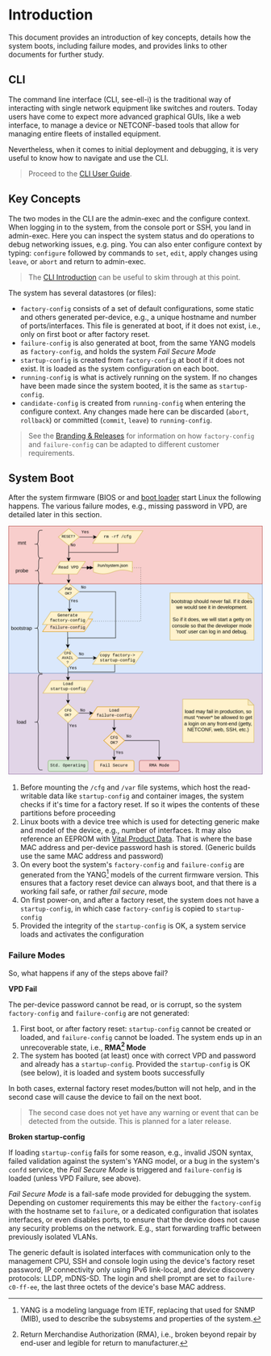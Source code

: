 # Introduction

This document provides an introduction of key concepts, details how
the system boots, including failure modes, and provides links to
other documents for further study.

## CLI

The command line interface (CLI, see-ell-i) is the traditional way of
interacting with single network equipment like switches and routers.
Today users have come to expect more advanced graphical GUIs, like a web
interface, to manage a device or NETCONF-based tools that allow for
managing entire fleets of installed equipment.

Nevertheless, when it comes to initial deployment and debugging, it
is very useful to know how to navigate and use the CLI.

> Proceed to the [CLI User Guide](cli/tutorial.md).


## Key Concepts

The two modes in the CLI are the admin-exec and the configure context.
When logging in to the system, from the console port or SSH, you land in
admin-exec.  Here you can inspect the system status and do operations to
debug networking issues, e.g. ping.  You can also enter configure
context by typing: `configure` followed by commands to `set`, `edit`,
apply changes using `leave`, or `abort` and return to admin-exec.

> The [CLI Introduction](cli/introduction.md) can be useful to skim
> through at this point.

The system has several datastores (or files):

 - `factory-config` consists of a set of default configurations, some
   static and others generated per-device, e.g., a unique hostname and
   number of ports/interfaces.   This file is generated at boot, if it
   does not exist, i.e., only on first boot or after factory reset.
 - `failure-config` is also generated at boot, from the same YANG models
   as `factory-config`, and holds the system *Fail Secure Mode*
 - `startup-config` is created from `factory-config` at boot if it does
   not exist.  It is loaded as the system configuration on each boot.
 - `running-config` is what is actively running on the system.  If no
   changes have been made since the system booted, it is the same as
   `startup-config`.
 - `candidate-config` is created from `running-config` when entering the
   configure context.  Any changes made here can be discarded (`abort`,
   `rollback`) or committed (`commit`, `leave`) to `running-config`.

> See the [Branding & Releases](branding.md) for information on how
> `factory-config` and `failure-config` can be adapted to different
> customer requirements.


## System Boot

After the system firmware (BIOS or and [boot loader](boot.md) start
Linux the following happens.  The various failure modes, e.g., missing
password in VPD, are detailed later in this section.

![System boot flowchart](img/fail-secure.svg)

 1. Before mounting the `/cfg` and `/var` file systems, which host the
    read-writable data like `startup-config` and container images, the
	system checks if it's time for a factory reset.  If so it wipes the
	contents of these partitions before proceeding
 2. Linux boots with a device tree which is used for detecting generic
    make and model of the device, e.g., number of interfaces.  It may
    also reference an EEPROM with [Vital Product Data](vpd.md).  That is
    where the base MAC address and per-device password hash is stored.
    (Generic builds use the same MAC address and password)
 3. On every boot the system's `factory-config` and `failure-config` are
    generated from the YANG[^1] models of the current firmware version.
    This ensures that a factory reset device can always boot, and that
    there is a working fail safe, or rather *fail secure*, mode
 4. On first power-on, and after a factory reset, the system does not
    have a `startup-config`, in which case `factory-config` is copied
	to `startup-config`
 5. Provided the integrity of the `startup-config` is OK, a system
    service loads and activates the configuration

### Failure Modes

So, what happens if any of the steps above fail?

**VPD Fail**

The per-device password cannot be read, or is corrupt, so the system
`factory-config` and `failure-config` are not generated:

 1. First boot, or after factory reset: `startup-config` cannot be
    created or loaded, and `failure-config` cannot be loaded.  The
	system ends up in an unrecoverable state, i.e., **RMA[^2] Mode**
 2. The system has booted (at least) once with correct VPD and password
    and already has a `startup-config`.  Provided the `startup-config`
	is OK (see below), it is loaded and system boots successfully

In both cases, external factory reset modes/button will not help, and
in the second case will cause the device to fail on the next boot.

> The second case does not yet have any warning or event that can be
> detected from the outside.  This is planned for a later release.

**Broken startup-config**

If loading `startup-config` fails for some reason, e.g., invalid JSON
syntax, failed validation against the system's YANG model, or a bug in
the system's `confd` service, the *Fail Secure Mode* is triggered and
`failure-config` is loaded (unless VPD Failure, see above).

*Fail Secure Mode* is a fail-safe mode provided for debugging the
system.  Depending on customer requirements this may be either the
`factory-config` with the hostname set to `failure`, or a dedicated
configuration that isolates interfaces, or even disables ports, to
ensure that the device does not cause any security problems on the
network.  E.g., start forwarding traffic between previously isolated
VLANs.

The generic default is isolated interfaces with communication only to
the management CPU, SSH and console login using the device's factory
reset password, IP connectivity only using IPv6 link-local, and device
discovery protocols: LLDP, mDNS-SD.  The login and shell prompt are set
to `failure-c0-ff-ee`, the last three octets of the device's base MAC
address.

[^1]: YANG is a modeling language from IETF, replacing that used for
    SNMP (MIB), used to describe the subsystems and properties of
	the system.
[^2]: Return Merchandise Authorization (RMA), i.e., broken beyond repair
    by end-user and legible for return to manufacturer.
